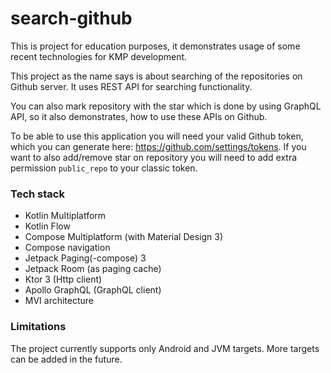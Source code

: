 # search-github

This is project for education purposes, it demonstrates usage of some recent technologies for KMP development.

This project as the name says is about searching of the repositories on Github server. It uses REST API for searching functionality.

You can also mark repository with the star which is done by using GraphQL API, so it also demonstrates, how to use these APIs on Github.

To be able to use this application you will need your valid Github token, which you can generate here: https://github.com/settings/tokens.
If you want to also add/remove star on repository you will need to add extra permission `public_repo` to your classic token.

### Tech stack
* Kotlin Multiplatform
* Kotlin Flow
* Compose Multiplatform (with Material Design 3)
* Compose navigation
* Jetpack Paging(-compose) 3
* Jetpack Room (as paging cache)
* Ktor 3 (Http client)
* Apollo GraphQL (GraphQL client)
* MVI architecture

### Limitations

The project currently supports only Android and JVM targets. More targets can be added in the future.